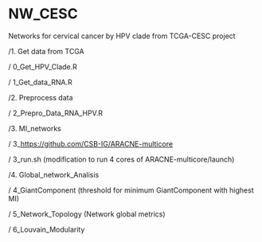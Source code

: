 # NW_CESC
Networks for cervical cancer by HPV clade from TCGA-CESC project

/1. Get data from TCGA

/   0_Get_HPV_Clade.R

/   1_Get_data_RNA.R

/2. Preprocess data 

/   2_Prepro_Data_RNA_HPV.R

/3. MI_networks

/   3_https://github.com/CSB-IG/ARACNE-multicore

/   3_run.sh (modification to run 4 cores of ARACNE-multicore/launch)

/4. Global_network_Analisis

/   4_GiantComponent (threshold for minimum GiantComponent with highest MI)

/   5_Network_Topology (Network global metrics)

/   6_Louvain_Modularity
